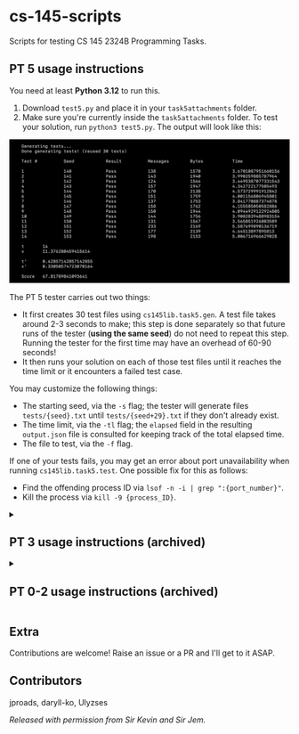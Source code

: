 # cs-145-scripts

Scripts for testing CS 145 2324B Programming Tasks. 

## PT 5 usage instructions

You need at least **Python 3.12** to run this.

1) Download `test5.py` and place it in your `task5attachments` folder.
2) Make sure you're currently inside the `task5attachments` folder. To test your solution, run `python3 test5.py`. The output will look like this:

<img alt="test5 output" src="./assets/test5_output.png">

The PT 5 tester carries out two things:

- It first creates 30 test files using `cs145lib.task5.gen`. A test file takes around 2-3 seconds to make; this step is done separately so that future runs of the tester (**using the same seed**) do not need to repeat this step. Running the tester for the first time may have an overhead of 60-90 seconds!
- It then runs your solution on each of those test files until it reaches the time limit or it encounters a failed test case.

You may customize the following things:

- The starting seed, via the `-s` flag; the tester will generate files `tests/{seed}.txt` until `tests/{seed+29}.txt` if they don't already exist.
- The time limit, via the `-tl` flag; the `elapsed` field in the resulting `output.json` file is consulted for keeping track of the total elapsed time.
- The file to test, via the `-f` flag.

If one of your tests fails, you may get an error about port unavailability when running `cs145lib.task5.test`. One possible fix for this as follows:

- Find the offending process ID via `lsof -n -i | grep ":{port_number}"`.
- Kill the process via `kill -9 {process_ID}`.

<details>
<summary><h2>PT 3 usage instructions (archived)</h2></summary>

## PT 3 usage instructions

First things first: you need at least **Python 3.12** to run this.

1) Download the files inside the `test3` folder and place them in your `task3attachments` folder.
2) Install the Python `tabulate` package by running `pip install -r requirements.txt` or `pip install tabulate`.
3) Make sure you're currently inside the `task3attachments` folder. To test your solution, run `python3 test3.py`. The output will look like this:

<img alt="test3 output" src="./assets/test3_output.png">

In particular:

- You'll see a **table** consisting of the results for each kind of topology. This will allow you to easily see which topolog(y/ies) you need to improve/fix your solution on.
- You'll see a list of **overall statistics**, just like with the testers for previous PTs.

You can customize the starting seed via the `-s` flag, as always. Unlike previous PTs, however, there are **two** ways of configuring how many tests you want to run this time:

- If you want to run the same number of tests $`t`$ for each topology, pass that number to the `-n` flag. This will run a total of $`5t`$ tests.
- If you want to specify a specific number of tests for each topology, pass **five nonnegative integers** to the `-d` flag. If the numbers you passed are $`t_1, t_2, \dots, t_5`$, this will run a total of $`t_1 + t_2 + t_3 + t_4 + t_5`$ tests.

By default, the tester will run five tests for each topology, like how our solutions will actually be tested.

You may only specify **at most one way** to customize the number of test cases; using both the `-n` and `-d` flags won't work.

As mentioned in the specs, the statistics (frame/byte counts) for a particular topology only count iff all tests under that topology pass, and your score will be multiplied by the fraction of topologies you handle correctly (shown in the output's `Multiplier` field).

Good luck! We can make it through this sem! `^_^`

</details>

<details>
<summary><h2>PT 0-2 usage instructions (archived)</h2></summary>

**IMPORTANT: test2.py requires Python 3.12.2 to run.**

### What is it
<img width="431" alt="Screenshot 2024-02-19 at 2 15 40 PM" src="https://github.com/jproads/cs-145-scripts/assets/93178783/f9f6c2b5-5523-4248-a84f-520284c3a37b">

Runs tests on your `taskN.py`. Measures time-outs and output errors, and displays problematic test cases. Calculates your solution's performance. Total bits, average bits per message, x-value (formula given in each PT doc), and your score over 100.

The **number of tests** ran and **random seed** for each test program may be customized. Defaults are 100 tests and a random seed of `0xC0DEBABE`.

### How to use
1. For PT number `n` (`n = 0, 1`), download `test[n].py` and place in your `task[n]attachments` folder.
   - For PT2, download `test2.py` and `judgetool.pyc` and place in your `task2attachments` folder.
3. **Important:** In your terminal, navigate to `task[n]attachments/` and run `python3 test[n].py -h` to see the available options for running the script.
   - To check if your PT2 solution is valid, run a single test via `python test2.py -n 1`. Running the full 50 tests can take a while, and is recommended only for checking your score.

</details>
   
## Extra
Contributions are welcome! Raise an issue or a PR and I'll get to it ASAP.

## Contributors
jproads, daryll-ko, Ulyzses

*Released with permission from Sir Kevin and Sir Jem.*
